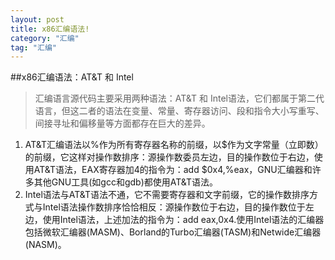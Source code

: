 ```yaml
---
layout: post
title: x86汇编语法!
category: "汇编"
tag: "汇编"
---
```


##x86汇编语法：AT&T 和 Intel
>    汇编语言源代码主要采用两种语法：AT&T 和 Intel语法，它们都属于第二代语言，但这二者的语法在变量、常量、寄存器访问、段和指令大小写重写、间接寻址和偏移量等方面都存在巨大的差异。   

1. AT&T汇编语法以%作为所有寄存器名称的前缀，以$作为文字常量（立即数）的前缀，它这样对操作数排序：源操作数委员左边，目的操作数位于右边，使用AT&T语法，EAX寄存器加4的指令为：add $0x4,%eax，GNU汇编器和许多其他GNU工具(如gcc和gdb)都使用AT&T语法。
2. Intel语法与AT&T语法不通，它不需要寄存器和文字前缀，它的操作数排序方式与Intel语法操作数排序恰恰相反：源操作数位于右边，目的操作数位于左边，使用Intel语法，上述加法的指令为：add eax,0x4.使用Intel语法的汇编器包括微软汇编器(MASM)、Borland的Turbo汇编器(TASM)和Netwide汇编器(NASM)。
